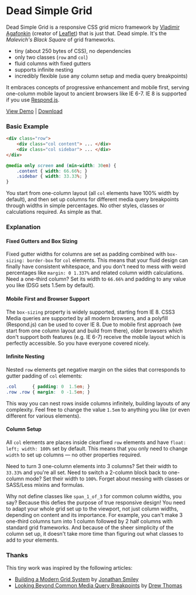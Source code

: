 Dead Simple Grid
================

Dead Simple Grid is a responsive CSS grid micro framework by [Vladimir Agafonkin](http://agafonkin.com/en) (creator of [Leaflet](http://leafletjs.com)) that is just that. Dead simple. It's the *Malevich's Black Square* of grid frameworks.

 * tiny (about 250 bytes of CSS), no dependencies
 * only two classes (`row` and `col`)
 * fluid columns with fixed gutters
 * supports infinite nesting
 * incredibly flexible (use any column setup and media query breakpoints)

It embraces concepts of progressive enhancement and mobile first, serving one-column mobile layout to ancient browsers like IE 6-7. IE 8 is supported if you use [Respond.js](https://github.com/scottjehl/Respond).

[View Demo](http://mourner.github.com/dead-simple-grid) | [Download](https://github.com/mourner/dead-simple-grid/zipball/gh-pages)

### Basic Example

```html
<div class="row">
	<div class="col content"> ... </div>
	<div class="col sidebar"> ... </div>
</div>
```

```css
@media only screen and (min-width: 30em) {
	.content { width: 66.66%; }
	.sidebar { width: 33.33%; }
}
```

You start from one-column layout (all `col` elements have 100% width by default), and then set up columns for different media query breakpoints through widths in simple percentages. No other styles, classes or calculations required. As simple as that.

### Explanation

#### Fixed Gutters and Box Sizing

Fixed gutter widths for columns are set as padding combined with `box-sizing: border-box` for `col` elements. This  means that your fluid design can finally have consistent whitespace, and you don't need to mess with weird percentages like `margin: 0 1.337%` and related column width calculations. Need a one-third column? Set its width to `66.66%` and padding to any value you like (DSG sets 1.5em by default).

#### Mobile First and Browser Support

The `box-sizing` property is widely supported, starting from IE 8. CSS3 Media queries are supported by all modern browsers, and a polyfill (Respond.js) can be used to cover IE 8. Due to mobile first approach (we start from one column layout and build from there), older browsers which don't support both features (e.g. IE 6-7) receive the mobile layout which is perfectly accessible. So you have everyone covered nicely.

#### Infinite Nesting

Nested `row` elements get negative margin on the sides that corresponds to gutter padding of `col` elements:

```css
.col      { padding: 0  1.5em; }
.row .row { margin:  0 -1.5em; }
```

This way you can nest rows inside columns infinitely, building layouts of any complexity. Feel free to change the value `1.5em` to anything you like (or even different for various elements).

#### Column Setup

All `col` elements are places inside clearfixed `row` elements and have `float: left; width: 100%` set by default. This means that you only need to change `width` to set up columns &mdash; no other properties required.

Need to turn 3 one-column elements into 3 columns? Set their width to `33.33%` and you're all set. Need to switch a 2-column block back to one-column mode? Set their width to `100%`. Forget about messing with classes or SASS/Less mixins and formulas.

Why not define classes like `span_1_of_3` for common column widths, you say? Because this defies the purpose of true responsive design! You need to adapt your whole grid set up to the viewport, not just column widths, depending on content and its importance. For example, you can't make 3 one-third columns turn into 1 column followed by 2 half columns with standard grid frameworks. And because of the sheer simplicity of the column set up, it doesn't take more time than figuring out what classes to add to your elements.

### Thanks

This tiny work was inspired by the following articles:

 * [Building a Modern Grid System](http://www.netmagazine.com/tutorials/building-modern-grid-system) by [Jonathan Smiley](http://www.zurb.com/about/profile/jonathan-smiley)
 * [Looking Beyond Common Media Query Breakpoints](http://mobile.smashingmagazine.com/2012/10/24/beyond-common-media-query-breakpoints/) by [Drew Thomas](http://brolik.com)
